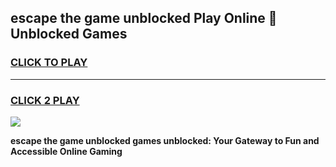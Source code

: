 
## escape the game unblocked Play Online 👋 Unblocked Games
<h3>
<a href="https://premium.freeplayer.one?title=escape_the_game_unblocked&ref=19F">CLICK TO PLAY</a></h3>
<hr>

<h3>
<a href="https://premium.freeplayer.one?title=escape_the_game_unblocked&ref=19F">CLICK 2 PLAY</a>
  
</h3>

<a href="https://premium.freeplayer.one?title=escape_the_game_unblocked&ref=19F"><img src="https://clearcache.store/games.png"></a>


**escape the game unblocked games unblocked: Your Gateway to Fun and Accessible Online Gaming**
